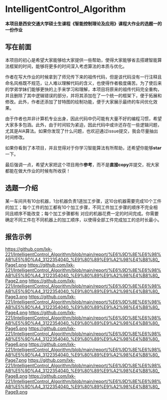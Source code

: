 # IntelligentControl_Algorithm

**本项目是西安交通大学硕士生课程《智能控制理论及应用》课程大作业的选题一的一份作业**

## 写在前面

本项目的初心是希望大家能够给大家提供一些帮助，使得大家能够省去搭建智能算法框架的时间，能够将更多的时间深入考虑算法的本质与优化。

作者在写大作业的时候拿到了师兄传下来的祖传代码，但是该代码没有一行注释且命名风格既不规范，让人难以理解代码的含义，也使得作者极度痛苦。为了使后来的学弟学妹们能够更快的上手来学习和理解，本项目将原来的祖传代码完全重构，并且删除了其中逻辑错误的部分，并将其添加在了一个统一的框架下，便于拓展和修改。此外，作者还添加了甘特图的绘制功能，便于大家展示最终的车间优化效果。

由于作者也并非计算机专业出身，因此代码中仍可能有大量不好的编程习惯，希望大家多多包涵。此外，由于时间较为紧迫，因此代码中或许还存在一些逻辑问题，尤其是AIA算法。如果你发现了什么问题，也欢迎通过issue提交，我会尽量抽出时间修改。

如果你看到了本项目，并且觉得对于你学习智能算法有所帮助，还希望你能够**star**一下。

最后强调一点，希望大家把这个项目用作**参考**，而不是**直接copy**并提交，祝大家都能在做大作业的时候有所收获！

## 选题一介绍

某一车间共有10台机器，1台机器负责1道加工步骤，这10台机器需要完成10个工件的加工；每个工件的加工都有10个加工步骤，不同工件加工步骤的顺序不完全相同且顺序不能改变；每个加工步骤都有 对应的机器花费一定的时间完成。你需要确定不同工件在不同机器上的加工顺序，以使得全部工件完成加工的总时长最小。

## 报告示例
https://github.com/lxk-221/IntelligentControl_Algorithm/blob/main/report/%E6%9D%8E%E6%98%AB%E5%9D%A4_3122354040_%E9%80%89%E9%A2%98%E4%B8%80_Page1.png
https://github.com/lxk-221/IntelligentControl_Algorithm/blob/main/report/%E6%9D%8E%E6%98%AB%E5%9D%A4_3122354040_%E9%80%89%E9%A2%98%E4%B8%80_Page2.png
https://github.com/lxk-221/IntelligentControl_Algorithm/blob/main/report/%E6%9D%8E%E6%98%AB%E5%9D%A4_3122354040_%E9%80%89%E9%A2%98%E4%B8%80_Page3.png
https://github.com/lxk-221/IntelligentControl_Algorithm/blob/main/report/%E6%9D%8E%E6%98%AB%E5%9D%A4_3122354040_%E9%80%89%E9%A2%98%E4%B8%80_Page4.png
https://github.com/lxk-221/IntelligentControl_Algorithm/blob/main/report/%E6%9D%8E%E6%98%AB%E5%9D%A4_3122354040_%E9%80%89%E9%A2%98%E4%B8%80_Page5.png
https://github.com/lxk-221/IntelligentControl_Algorithm/blob/main/report/%E6%9D%8E%E6%98%AB%E5%9D%A4_3122354040_%E9%80%89%E9%A2%98%E4%B8%80_Page6.png
https://github.com/lxk-221/IntelligentControl_Algorithm/blob/main/report/%E6%9D%8E%E6%98%AB%E5%9D%A4_3122354040_%E9%80%89%E9%A2%98%E4%B8%80_Page7.png
https://github.com/lxk-221/IntelligentControl_Algorithm/blob/main/report/%E6%9D%8E%E6%98%AB%E5%9D%A4_3122354040_%E9%80%89%E9%A2%98%E4%B8%80_Page8.png
https://github.com/lxk-221/IntelligentControl_Algorithm/blob/main/report/%E6%9D%8E%E6%98%AB%E5%9D%A4_3122354040_%E9%80%89%E9%A2%98%E4%B8%80_Page9.png
